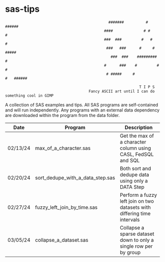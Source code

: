 # sas-tips

                                                   #######          #          ######
                                                 ####              # #        #   
                                                 ###  ###         #   #       #      
                                                  ###   ###      #     #       #####
                                                    ###  ###    #########           #
                                                 #      ###    #         #          # 
                                                  # #####     #           #   ######  
                        
                                                                 T I P S 
                                          Fancy ASCII art until I can do something cool in GIMP

A collection of SAS examples and tips. All SAS programs are self-contained and will run independently. 
Any programs with an external data dependency are downloaded within the program from the data folder.

Date          | Program       | Description
------------- | ------------- | ------------- 
02/13/24 | max_of_a_character.sas | Get the max of a character column using CASL, FedSQL and SQL
02/20/24 | sort_dedupe_with_a_data_step.sas | Both sort and dedupe data using only a DATA Step
02/27/24 | fuzzy_left_join_by_time.sas | Perform a fuzzy left join on two datasets with differing time intervals
03/05/24 | collapse_a_dataset.sas | Collapse a sparse dataset down to only a single row per by group
